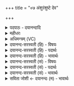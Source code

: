 +++
title = "०७ अंशुरंशुष्टे देव"

+++
<details><summary>पदपाठः - दयानन्दादि</summary>

अ॒ँशुर॑ँशु॒रित्य॒ँशुःऽअ॑ँशुः। ते॒। दे॒व॒। सो॒म॒। आ। प्या॒य॒ता॒म्। इन्द्रा॑य। ए॒क॒ध॒न॒विद॒ऽइत्ये॑कधन॒ऽविदे॑। आ। तुभ्य॑म्। इन्द्रः॑। प्याय॑ताम्। आ। त्वम्। इन्द्रा॑य। प्या॒य॒स्व॒। आ। प्या॒य॒य॒। अ॒स्मान्। सखी॑न्। स॒न्न्या। मे॒धया॑। स्व॒स्ति। ते॒। दे॒व॒। सो॒म॒। सु॒त्याम्। अ॒शी॒य॒। एष्टा॒ इत्याऽइ॑ष्टाः। रायः॑। प्र। इ॒षे। भगा॑य। ऋ॒तम्। ऋ॒त॒वादिभ्य॒ इत्यृ॑तवा॒दिऽभ्यः॑। नमः॑। द्यावा॑पृथि॒वीभ्या॑म्। ७।
</details>

<details><summary>महीधरः</summary>

म०. 'यजमानषष्ठाः सोममाप्याययन्त्यᳪं᳭शुरᳪं᳭शुरिति' (का० ८ । २ । ६ । ) । प्रकृतिः चतुरवसाना सोमदेवत्या । अन्त्योऽर्धर्चो लिङ्गोक्तदेवतः । चतुरशीत्यक्षरा प्रकृतिः । तत्र मन्त्रद्वयम् । सोमवल्ल्या अवयवोंऽशुरुच्यते । वीप्सा सर्वसंग्रहार्था । हे सोम देव, ते तवांशुरंशुः सर्वोऽप्यवयव इन्द्राय इन्द्रप्रीत्यर्थमाप्यायतां वर्धतां । चिरावस्थानेन यः सोमावयवो म्लानः शुष्कश्च तदुभयं मन्त्रेणाप्यायितं भवति । तदाह तित्तिरिः । 'यद्देवस्य शुष्यति यन्म्लायते तदेवास्यैतेनाप्याययति' इति । किंभूतायेन्द्राय । एकधनविदे एकं मुख्यं धनं सोमरूपं विन्दते लभते स एकधनवित् । यद्वा सोमकण्डनाय यैर्जलमानीयते ते कुम्भा एकधनाः । एकं धनं सोमरूपं यत्रेति तान्वेत्ति जानातीति । सोमकण्डनाय जलकुम्भा आनीता इति जानातीत्यर्थः । किंच हे सोम, तुभ्यं त्वत्पानार्थमिन्द्र आप्यायतां वर्धताम् । तथा हे सोम, त्वमपि इन्द्रायेन्द्रपानायाप्यायस्व सर्वतो वृद्धो भव । अनेनोभयोरपि वृद्धिर्भवति । तदाह तित्तिरिः 'उभावेवेन्द्रं च सोमं चाप्याययति' इति । किंच हे सोम, सखीन् सखिवत्प्रीतिविषयानस्मानृत्विजः सन्या मेधया चाप्यायय प्रवर्धय । सनिर्धनदानं मेधार्थधारणशक्तिः । 'ऋत्विजो वा अस्य सखायः' इत्युक्तेः सखिशब्देन ऋत्विजः । किंच हे सोमदेव, ते तव स्वस्ति क्षेमोऽस्तु । तव प्रसादादहं सुत्यां सोमाभिषवक्रियां समाप्तिदिनमशीय प्राप्नुयाम् । 'प्रत्येत्य प्रस्तरे निह्नुवत उत्तानहस्ता दक्षिणोत्ताना वेष्टा राय' ( का० ८ । २ । ९) इति । सर्वेऽपि ऋत्विजः प्रस्तरे निजहस्तानुत्तानान्कृत्वा दक्षिणहस्तं वोत्तानमुपर्यवस्थाप्य निह्नुवते सोमं परिचरन्तीति सूत्रार्थः । रायो धनानि एष्टाः आ समन्तादिष्टा अस्माकमपेक्षिताः । सोम, त्वत्प्रसादादस्माकं रायः सन्त्विति भावः । यद्वा रायः दक्षिणालक्षणा एष्टाः आ समन्तादत्ताः । यजते रूपम् । दक्षिणा दास्यन्त इति भावः । किमर्थं । प्रेषे भगाय । प्रकर्षेणेष्यत इति प्रेट् तस्मै प्रेष्यमाणाय भगायैश्वर्याय । यद्वा प्रकर्षेण इषे अन्नाय भगाय च । किंच ऋतवादिभ्योऽग्निहोत्रिभ्यः ऋतमवश्यंभाविफलोपेतं कर्म संपादयेति शेषः । ऋतं सत्यं वदन्तीति ऋतवादिनः । यद्वा षष्ठ्यर्थे चतुर्थी । ऋतवादिनामस्माकमृतं कर्मफलमस्त्विति शेषः । द्यावापृथिवीभ्यां तदभिमानिदेवताभ्यां नमोऽस्तु । तयोरनुग्रहेण यजमानायाविघ्नस्थितिर्भवतीति नमस्क्रियते । तदाह तित्तिरिः ‘द्यावापृथिवीभ्यामेव नमस्कृत्यास्मिंल्लोके प्रतितिष्ठति' इति ॥ ७ ॥  
अष्टमी।
</details>

<details><summary>अधिमन्त्रम् (VC)</summary>

- सोमो देवता
- गोतम ऋषिः
- आर्षी बृहती, आर्षी जगती
- मध्यमः, निषादः
</details>

<details><summary>दयानन्द-सरस्वती (हि) - विषयः</summary>

फिर वह ईश्वर, बिजुली और विद्वान् कैसे हैं, इस विषय का उपदेश अगले मन्त्र में किया है ॥
</details>

<details><summary>दयानन्द-सरस्वती (हि) - पदार्थः</summary>

पदार्थान्वयभाषाः -  हे (सोम) पदार्थविद्या को जानने वा (देव) दिव्यगुणसम्पन्न जगदीश्वर ! विद्वन् ! विद्युत् वा जिससे (ते) आप वा इस विद्युत् का सामर्थ्य (अंशुरंशुः) अवयव-अवयव, अङ्ग-अङ्ग को (आप्यायताम्) रक्षा से बढ़ा अथवा बढ़ाती है (इन्द्रः) जो आप वा बिजुली (एकधनविदे) अर्थात् धर्मविज्ञान से धन को प्राप्त होनेवाले (इन्द्राय) परमैश्वर्य्ययुक्त मेरे लिये (आप्यायताम्) बढ़ावे वा बढ़ाती है (आप्यायस्व) वृद्धियुक्त कीजिये वा करती है। वह आप बिजुली आदि पदार्थ के ठीक-ठीक अर्थों की प्राप्ति को (सन्न्या) प्राप्ति करानेवाली (मेधया) प्रज्ञा से (अस्मान्) हम (सखीन्) सब के मित्रों को (आप्यायस्व) बढ़ाइये वा बढ़ावे, जिससे (स्वस्ति) सुख सदा बढ़ता रहे। (सोम) हे पदार्थविद्या को जाननेवाले ईश्वर वा विद्वन् ! आप की शिक्षा वा बिजुली की विद्या से युक्त होकर मैं (सुत्याम्) उत्तम-उत्तम उत्पन्न करनेवाली क्रिया में कुशल होके (इषे) सिद्धि की इच्छा वा अन्न आदि (भगाय) ऐश्वर्य्य के लिये (एष्टाः) अभीष्ट सुखों को प्राप्त करानेवाले (रायः) धनसमूहों को (अशीय) प्राप्त होऊँ और (ऋतवादिभ्यः) सत्यवादी विद्वानों को यह धन देके सत्य विद्या और (द्यावापृथिवीभ्याम्) प्रकाश वा भूमि से (नमः) अन्न को प्राप्त होऊँ ॥७॥
</details>

<details><summary>दयानन्द-सरस्वती (हि) - भावार्थः</summary>

भावार्थभाषाः -  इस मन्त्र में श्लेषालङ्कार है। मनुष्यों को चाहिये कि परमेश्वर की उपासना, विद्वान् की सेवा और विद्युत् विद्या का प्रचार करके शरीर और आत्मा को पुष्ट करनेवाली ओषधियों और अनेक प्रकार के धनों का ग्रहण करके चिकित्सा शास्त्र के अनुसार सब आनन्दों को भोगें ॥७॥
</details>

<details><summary>दयानन्द-सरस्वती (सं) - विषयः</summary>

पुनस्ते कीदृशौ विद्वांश्चेत्युपदिश्यते ॥
</details>

<details><summary>दयानन्द-सरस्वती (सं) - पदार्थः</summary>

पदार्थान्वयभाषाः -  हे सोम देवेश्वर विद्वन् ! विद्युद्वा यतस्ते तव तस्या वा सामर्थ्यमंशुरंशुरङ्गमङ्गं सोमेनाप्यायतामाप्यायति वेन्द्रः सोमो भवानियं वैकधनविद इन्द्राय तुभ्यं मह्यं वा प्यायतामाप्यायति वा त्वमिन्द्राय प्यायस्व वर्धयस्व वर्धयेद् वाऽतः सखीनस्मान् सन्न्याः मेधया प्यायस्वाप्याययाप्याययेद् वा यतोऽहं सुत्यां दिव्यगुणसम्पन्नो भूत्वेष्टा रायोऽशीय यैरिषे भगायर्तवादिभ्यो विद्वद्भ्य एतद्धनं दत्त्वा सत्यां विद्यां द्यावापृथिवीभ्यामन्नं च प्राप्य सर्वाणि सुखानि प्राप्नुयाम् ॥७॥
</details>

<details><summary>दयानन्द-सरस्वती (सं) - भावार्थः</summary>

भावार्थभाषाः -  अत्र श्लेषालङ्कारः। मनुष्यैः परमेश्वरमुपास्य विद्वांसमुपाचर्य्य विद्युद्विद्यां प्रचार्य्य शरीरात्मपुष्टिकरानोषधिसमूहान् धनसमुदायांश्च संगृह्य वैद्यकविद्यानुसारेण सर्वानन्दा भोक्तव्याः ॥७॥
</details>

<details><summary>सविता जोशी ← दयानन्दः (म) - भावार्थः</summary>

भावार्थभाषाः -  या मंत्रात श्लेषालंकार आहे. माणसांनी परमेश्वराची उपासना करावी व विद्वानांची सेवा करावी. विद्युत विद्येचा प्रसार करावा, शरीर आणि आत्मा यांना बलिष्ठ करणारे औषध चिकित्साशास्त्र व आरोग्यशास्त्राप्रमाणे सेवन करावे व संपत्ती प्राप्त करून सुखी व्हावे.
</details>